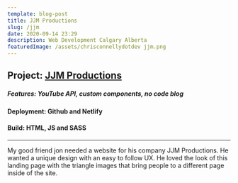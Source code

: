 ```yaml
---
template: blog-post
title: JJM Productions
slug: /jjm
date: 2020-09-14 23:29
description: Web Development Calgary Alberta
featuredImage: /assets/chrisconnellydotdev jjm.png
---
```



## Project: [JJM Productions](https://jjm.productions/)

##### Features: YouTube API, custom components, no code blog

#### Deployment: Github and Netlify

#### Build: HTML, JS and SASS

- - -
My good friend jon needed a website for his company JJM Productions. He wanted a unique design with an easy to follow UX. He loved the look of this landing page with the triangle images that bring people to a different page inside of the site.